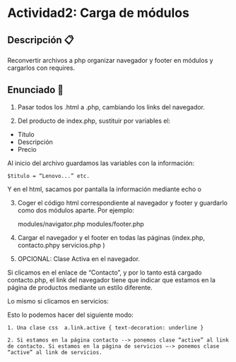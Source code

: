 # Actividad2: Carga de módulos 

## Descripción 📋 

Reconvertir archivos a php organizar navegador y footer en módulos y cargarlos con requires. 

## Enunciado 📒 

1. Pasar todos los .html a .php, cambiando los links del navegador. 

2. Del producto de index.php, sustituir por variables el: 

- Título 
- Descripción 
- Precio 

Al inicio del archivo guardamos las variables con la información: 

    $titulo = “Lenovo...” etc. 

Y en el html, sacamos por pantalla la información mediante echo o <?= ?> 

 

3. Coger el código html correspondiente al navegador y footer y guardarlo como dos módulos aparte. Por ejemplo: 

    modules/navigator.php 
    modules/footer.php 

4. Cargar el navegador y el footer en todas las páginas (index.php, contacto.phpy servicios.php ) 


6. OPCIONAL:  Clase Activa en el navegador.  

Si clicamos en el enlace de “Contacto”, y por lo tanto está cargado contacto.php, el link del navegador tiene que indicar que estamos en la página de productos mediante un estilo diferente. 

Lo mismo si clicamos en servicios: 

Esto lo podemos hacer del siguiente modo: 

    1. Una clase css  a.link.active { text-decoration: underline } 

    2. Si estamos en la página contacto --> ponemos clase “active” al link de contacto. Si estamos en la página de servicios –-> ponemos clase “active” al link de servicios. 